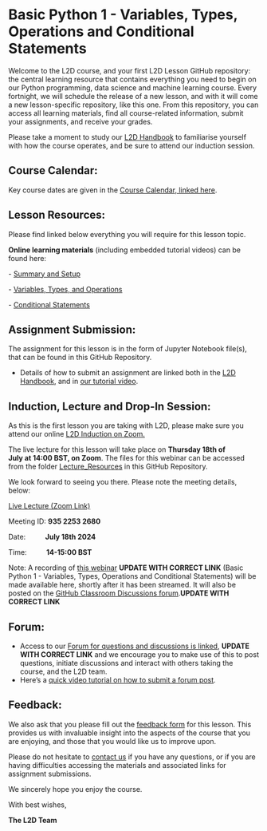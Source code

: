 # Basic Python 1 - Variables, Types, Operations and Conditional Statements

Welcome to the L2D course, and your first L2D Lesson GitHub repository: the central learning resource that contains everything you need to begin on our Python programming, data science and machine learning course. Every fortnight, we will schedule the release of a new lesson, and with it will come a new lesson-specific repository, like this one. From this repository, you can access all learning materials, find all course-related information, submit your assignments, and receive your grades. 

Please take a moment to study our [L2D Handbook](https://learntodiscover.github.io/L2D-Handbook/) to familiarise yourself with how the course operates, and be sure to attend our induction session.

## Course Calendar: 

Key course dates are given in the [Course Calendar, linked here](https://learntodiscover.github.io/L2D-Handbook/fig/L2D_Calendar_July_24.pdf).

## Lesson Resources: 

Please find linked below everything you will require for this lesson topic.

**Online learning materials** (including embedded tutorial videos) can be found here:

- [Summary and Setup](https://l2d-october2023.github.io/Basic_Python/)

- [Variables, Types, and Operations](https://l2d-october2023.github.io/Basic_Python/02-input_output.html)

- [Conditional Statements](https://l2d-october2023.github.io/Basic_Python/03-conditional_statements.html)

## Assignment Submission:
The assignment for this lesson is in the form of Jupyter Notebook file(s), that can be found in this GitHub Repository. 

- Details of how to submit an assignment are linked both in the [L2D Handbook](https://learntodiscover.github.io/L2D-Handbook/section7.html), and in [our tutorial video](https://youtu.be/dzfapRXFT8s?si=WyGIAMnJRMTNfY0F&t=105).
 
## Induction, Lecture and Drop-In Session:

As this is the first lesson you are taking with L2D, please make sure you attend our online [L2D Induction on Zoom.](https://ucl.zoom.us/j/94616450639)

The live lecture for this lesson will take place on **Thursday 18th of July at 14:00 BST, on Zoom**. The files for this webinar can be accessed from the folder [Lecture_Resources](./Lecture_Resources) in this GitHub Repository. 

We look forward to seeing you there. Please note the meeting details, below:

[Live Lecture (Zoom Link)](https://ucl.zoom.us/j/93522532680)

Meeting ID: **935 2253 2680**

Date:          **July 18th 2024**

Time:          **14-15:00 BST**

Note: A recording of [this webinar](https://www.youtube.com/playlist?list=PLTRx90_S7dFtdlgkeP_Z795m1R1a3l6OR) **UPDATE WITH CORRECT LINK** (Basic Python 1 - Variables, Types, Operations and Conditional Statements) will be made available here, shortly after it has been streamed. It will also be posted on the [GitHub Classroom Discussions forum](https://github.com/orgs/L2D-October2023/discussions).**UPDATE WITH CORRECT LINK** 
 
## Forum:
- Access to our [Forum for questions and discussions is linked](https://github.com/orgs/L2D-October2023/discussions), **UPDATE WITH CORRECT LINK** and we encourage you to make use of this to post questions, initiate discussions and interact with others taking the course, and the L2D team.
- Here’s a [quick video tutorial on how to submit a forum post](https://www.youtube.com/watch?app=desktop&v=N5N7QbLwztQ).
 
## Feedback:
We also ask that you please fill out the [feedback form](https://docs.google.com/forms/d/1ZvYLW4bkclrXzpsdwQhGw0xBWZ8Ar0sowbcUr4cb1iA/edit?pli=1) for this lesson. This provides us with invaluable insight into the aspects of the course that you are enjoying, and those that you would like us to improve upon.  

Please do not hesitate to [contact us](mailto:admin@learntodiscover.ai) if you have any questions, or if you are having difficulties accessing the materials and associated links for assignment submissions.

We sincerely hope you enjoy the course.

With best wishes,

**The L2D Team**
